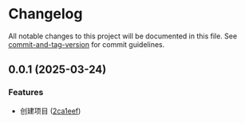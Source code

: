 # Changelog

All notable changes to this project will be documented in this file. See [commit-and-tag-version](https://github.com/absolute-version/commit-and-tag-version) for commit guidelines.

## 0.0.1 (2025-03-24)


### Features

* 创建项目 ([2ca1eef](https://github.com/fxss5201/electron-vite-app/commit/2ca1eef3c5b66e9bc50bc1ea0dcda102296d223f))
